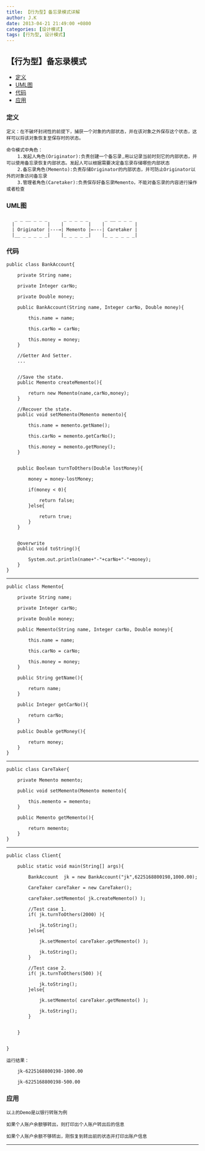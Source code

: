 ```yaml
---
title: 【行为型】备忘录模式详解
author: J.K
date: 2013-04-21 21:49:00 +0800
categories: [设计模式]
tags: [行为型, 设计模式]
---
```


## 【行为型】备忘录模式

*   [定义](#define)
*   [UML图](#UML)
*   [代码](#code)
*   [应用](#app)


<h3 id="define">定义</h3>

    定义：在不破坏封闭性的前提下，捕获一个对象的内部状态，并在该对象之外保存这个状态，这样可以将该对象恢复至保存时的状态。

    命令模式中角色：
        1.发起人角色(Originator):负责创建一个备忘录,用以记录当前时刻它的内部状态，并可以使用备忘录恢复内部状态。发起人可以根据需要决定备忘录存储哪些内部状态
        2.备忘录角色(Memento):负责存储Originator的内部状态，并可防止Originator以外的对象访问备忘录
        3.管理者角色(Caretaker):负责保存好备忘录Memento，不能对备忘录的内容进行操作或者检查


<h3 id="UML">UML图</h3>

       _ _ __ _ _ _      _ _ _ _ _      _ __ _ _ _
      |            |    |         |    |           |
      | Originator |---→| Memento |←---| Caretaker |
      |__ _ _ _ _ _|    |_ _ _ _ _|    |_ _ _ _ _ _|



<h3 id="code">代码</h3>

    public class BankAccount{

        private String name;

        private Integer carNo;

        private Double money;

        public BankAccount(String name, Integer carNo, Double money){

            this.name = name;

            this.carNo = carNo;

            this.money = money;
        }

        //Getter And Setter.
        ...


        //Save the state.
        public Memento createMemento(){

            return new Memento(name,carNo,money);
        }

        //Recover the state.
        public void setMemento(Memento memento){

            this.name = memento.getName();

            this.carNo = memento.getCarNo();

            this.money = memento.getMoney();
        }


        public Boolean turnToOthers(Double lostMoney){

            money = money-lostMoney;

            if(money < 0){

                return false;
            }else{

                return true;
            }
        }


        @overwrite
        public void toString(){

            System.out.println(name+"-"+carNo+"-"+money);
        }
    }


***

    public class Memento{

        private String name;

        private Integer carNo;

        private Double money;

        public Memento(String name, Integer carNo, Double money){

            this.name = name;

            this.carNo = carNo;

            this.money = money;
        }

        public String getName(){

            return name;
        }

        public Integer getCarNo(){

            return carNo;
        }

        public Double getMoney(){

            return money;
        }
    }

***

    public class CareTaker{

        private Memento memento;

        public void setMemento(Memento memento){

            this.memento = memento;
        }

        public Memento getMemento(){

            return memento;
        }
    }


***

    public class Client{

        public static void main(String[] args){

            BankAccount  jk = new BankAccount("jk",6225168800198,1000.00);

            CareTaker careTaker = new CareTaker();

            careTaker.setMemento( jk.createMemento() );

            //Test case 1.
            if( jk.turnToOthers(2000) ){

                jk.toString();
            }else{

                jk.setMemento( careTaker.getMemento() );

                jk.toString();
            }

            //Test case 2.
            if( jk.turnToOthers(500) ){

                jk.toString();
            }else{

                jk.setMemento( careTaker.getMemento() );

                jk.toString();
            }


        }


    }

    运行结果：

        jk-6225168800198-1000.00

        jk-6225168800198-500.00



<h3 id="app">应用</h3>

    以上的Demo是以银行转账为例

    如果个人账户余额够转出，则打印出个人账户转出后的信息

    如果个人账户余额不够转出，刚恢复到转出前的状态并打印出账户信息


***
